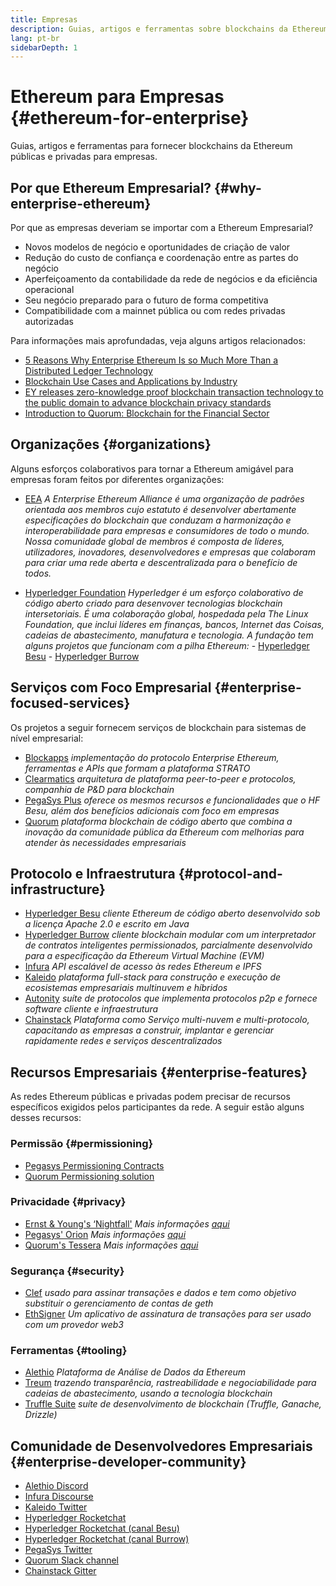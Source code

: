 ```yaml
---
title: Empresas
description: Guias, artigos e ferramentas sobre blockchains da Ethereum públicas e privadas para empresas
lang: pt-br
sidebarDepth: 1
---
```


# Ethereum para Empresas {#ethereum-for-enterprise}

<div class="featured">Guias, artigos e ferramentas para fornecer blockchains da Ethereum públicas e privadas para empresas.</div>

## Por que Ethereum Empresarial? {#why-enterprise-ethereum}

Por que as empresas deveriam se importar com a Ethereum Empresarial?

- Novos modelos de negócio e oportunidades de criação de valor
- Redução do custo de confiança e coordenação entre as partes do negócio
- Aperfeiçoamento da contabilidade da rede de negócios e da eficiência operacional
- Seu negócio preparado para o futuro de forma competitiva
- Compatibilidade com a mainnet pública ou com redes privadas autorizadas

Para informações mais aprofundadas, veja alguns artigos relacionados:

- [5 Reasons Why Enterprise Ethereum Is so Much More Than a Distributed Ledger Technology](https://media.consensys.net/5-reasons-why-enterprise-ethereum-is-so-much-more-than-a-distributed-ledger-technology-c9a89db82cb5)
- [Blockchain Use Cases and Applications by Industry](https://media.consensys.net/enterprise-ethereum-blockchain-use-cases-and-applications-by-industry-3914d1210049)
- [EY releases zero-knowledge proof blockchain transaction technology to the public domain to advance blockchain privacy standards](https://www.ey.com/en_gl/news/2019/04/ey-releases-zero-knowledge-proof-blockchain-transaction-technology-to-the-public-domain-to-advance-blockchain-privacy-standards)
- [Introduction to Quorum: Blockchain for the Financial Sector](https://medium.com/blockchain-at-berkeley/introduction-to-quorum-blockchain-for-the-financial-sector-58813f84e88c)

## Organizações {#organizations}

Alguns esforços colaborativos para tornar a Ethereum amigável para empresas foram feitos por diferentes organizações:

- [EEA](https://entethalliance.org/) _A Enterprise Ethereum Alliance é uma organização de padrões orientada aos membros cujo estatuto é desenvolver abertamente especificações do blockchain que conduzam a harmonização e interoperabilidade para empresas e consumidores de todo o mundo. Nossa comunidade global de membros é composta de líderes, utilizadores, inovadores, desenvolvedores e empresas que colaboram para criar uma rede aberta e descentralizada para o benefício de todos._

- [Hyperledger Foundation](https://hyperledger.org) _Hyperledger é um esforço colaborativo de código aberto criado para desenvover tecnologias blockchain intersetoriais. É uma colaboração global, hospedada pela The Linux Foundation, que inclui líderes em finanças, bancos, Internet das Coisas, cadeias de abastecimento, manufatura e tecnologia._ _A fundação tem alguns projetos que funcionam com a pilha Ethereum:_ - [Hyperledger Besu](https://www.hyperledger.org/blog/2019/08/29/announcing-hyperledger-besu) - [Hyperledger Burrow](https://www.hyperledger.org/projects/hyperledger-burrow)

## Serviços com Foco Empresarial {#enterprise-focused-services}

Os projetos a seguir fornecem serviços de blockchain para sistemas de nível empresarial:

- [Blockapps](https://blockapps.net/) _implementação do protocolo Enterprise Ethereum, ferramentas e APIs que formam a plataforma STRATO_
- [Clearmatics](https://www.clearmatics.com/about) _arquitetura de plataforma peer-to-peer e protocolos, companhia de P&D para blockchain_
- [PegaSys Plus](https://pegasys.tech/enterprise/) _oferece os mesmos recursos e funcionalidades que o HF Besu, além dos benefícios adicionais com foco em empresas_
- [Quorum](https://www.goquorum.com/) _plataforma blockchain de código aberto que combina a inovação da comunidade pública da Ethereum com melhorias para atender às necessidades empresariais_

## Protocolo e Infraestrutura {#protocol-and-infrastructure}

- [Hyperledger Besu](https://www.hyperledger.org/projects/besu) _cliente Ethereum de código aberto desenvolvido sob a licença Apache 2.0 e escrito em Java_
- [Hyperledger Burrow](https://www.hyperledger.org/projects/hyperledger-burrow) _cliente blockchain modular com um interpretador de contratos inteligentes permissionados, parcialmente desenvolvido para a especificação da Ethereum Virtual Machine (EVM)_
- [Infura](https://infura.io/) _API escalável de acesso às redes Ethereum e IPFS_
- [Kaleido](https://kaleido.io/) _plataforma full-stack para construção e execução de ecosistemas empresariais multinuvem e híbridos_
- [Autonity](https://www.clearmatics.com/about/) _suíte de protocolos que implementa protocolos p2p e fornece software cliente e infraestrutura_
- [Chainstack](https://chainstack.com/) _Plataforma como Serviço multi-nuvem e multi-protocolo, capacitando as empresas a construir, implantar e gerenciar rapidamente redes e serviços descentralizados_

## Recursos Empresariais {#enterprise-features}

As redes Ethereum públicas e privadas podem precisar de recursos específicos exigidos pelos participantes da rede. A seguir estão alguns desses recursos:

### Permissão {#permissioning}

- [Pegasys Permissioning Contracts](https://github.com/PegaSysEng/permissioning-smart-contracts)
- [Quorum Permissioning solution](https://github.com/jpmorganchase/quorum/wiki/Security)

### Privacidade {#privacy}

- [Ernst & Young's ‘Nightfall'](https://github.com/EYBlockchain/nightfall) _Mais informações [aqui](https://bravenewcoin.com/insights/ernst-and-young-rolls-out-'nightfall-to-enable-private-transactions-on)_
- [Pegasys' Orion](https://docs.pantheon.pegasys.tech/en/stable/Concepts/Privacy/Privacy-Overview/) _Mais informações [aqui](https://pegasys.tech/privacy-in-pantheon-how-it-works-and-why-your-enterprise-should-care/)_
- [Quorum's Tessera](https://docs.goquorum.com/en/latest/Privacy/Tessera/Tessera/) _Mais informações [aqui](https://github.com/jpmorganchase/tessera/wiki/How-Tessera-works)_

### Segurança {#security}

- [Clef](https://geth.ethereum.org/docs/clef/tutorial) _usado para assinar transações e dados e tem como objetivo substituir o gerenciamento de contas de geth_
- [EthSigner](https://github.com/ConsenSys/ethsigner) _Um aplicativo de assinatura de transações para ser usado com um provedor web3_

### Ferramentas {#tooling}

- [Alethio](https://explorer.aleth.io/) _Plataforma de Análise de Dados da Ethereum_
- [Treum](https://treum.io/) _trazendo transparência, rastreabilidade e negociabilidade para cadeias de abastecimento, usando a tecnologia blockchain_
- [Truffle Suite](https://trufflesuite.com) _suíte de desenvolvimento de blockchain (Truffle, Ganache, Drizzle)_

## Comunidade de Desenvolvedores Empresariais {#enterprise-developer-community}

- [Alethio Discord](https://discord.gg/d2t8NuU)
- [Infura Discourse](https://community.infura.io/)
- [Kaleido Twitter](https://twitter.com/Kaleido_io)
- [Hyperledger Rocketchat](https://chat.hyperledger.org/)
- [Hyperledger Rocketchat (canal Besu)](https://chat.hyperledger.org/channel/besu)
- [Hyperledger Rocketchat (canal Burrow)](https://chat.hyperledger.org/channel/burrow)
- [PegaSys Twitter](https://twitter.com/Kaleido_io)
- [Quorum Slack channel](http://bit.ly/quorum-slack)
- [Chainstack Gitter](https://gitter.im/chainstack/Lobby)
